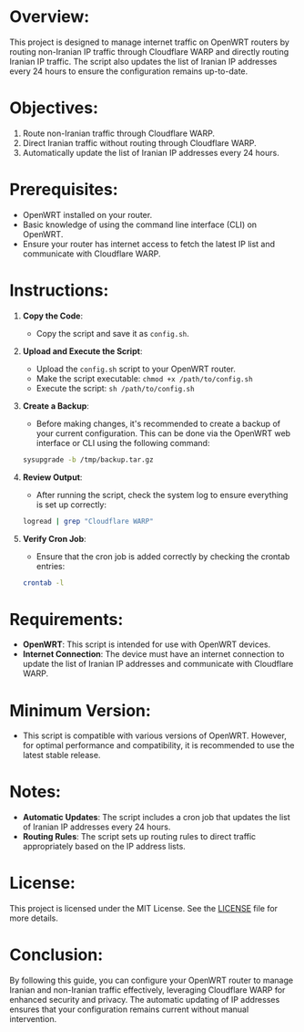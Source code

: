 # Overview:
This project is designed to manage internet traffic on OpenWRT routers by routing non-Iranian IP traffic through Cloudflare WARP and directly routing Iranian IP traffic. The script also updates the list of Iranian IP addresses every 24 hours to ensure the configuration remains up-to-date.

# Objectives:
1. Route non-Iranian traffic through Cloudflare WARP.
2. Direct Iranian traffic without routing through Cloudflare WARP.
3. Automatically update the list of Iranian IP addresses every 24 hours.

# Prerequisites:
- OpenWRT installed on your router.
- Basic knowledge of using the command line interface (CLI) on OpenWRT.
- Ensure your router has internet access to fetch the latest IP list and communicate with Cloudflare WARP.

# Instructions:

1. **Copy the Code**:
   - Copy the script and save it as `config.sh`.

2. **Upload and Execute the Script**:
   - Upload the `config.sh` script to your OpenWRT router.
   - Make the script executable: `chmod +x /path/to/config.sh`
   - Execute the script: `sh /path/to/config.sh`

3. **Create a Backup**:
   - Before making changes, it's recommended to create a backup of your current configuration. This can be done via the OpenWRT web interface or CLI using the following command:
   ```sh
   sysupgrade -b /tmp/backup.tar.gz
   ```

4. **Review Output**:
   - After running the script, check the system log to ensure everything is set up correctly:
   ```sh
   logread | grep "Cloudflare WARP"
   ```

5. **Verify Cron Job**:
   - Ensure that the cron job is added correctly by checking the crontab entries:
   ```sh
   crontab -l
   ```

# Requirements:
- **OpenWRT**: This script is intended for use with OpenWRT devices.
- **Internet Connection**: The device must have an internet connection to update the list of Iranian IP addresses and communicate with Cloudflare WARP.

# Minimum Version:
- This script is compatible with various versions of OpenWRT. However, for optimal performance and compatibility, it is recommended to use the latest stable release.

# Notes:
- **Automatic Updates**: The script includes a cron job that updates the list of Iranian IP addresses every 24 hours.
- **Routing Rules**: The script sets up routing rules to direct traffic appropriately based on the IP address lists.

# License:
This project is licensed under the MIT License. See the [LICENSE](LICENSE) file for more details.

# Conclusion:
By following this guide, you can configure your OpenWRT router to manage Iranian and non-Iranian traffic effectively, leveraging Cloudflare WARP for enhanced security and privacy. The automatic updating of IP addresses ensures that your configuration remains current without manual intervention.

